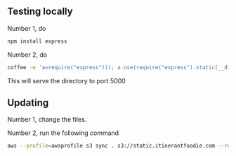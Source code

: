 ## Testing locally

Number 1, do

```bash
npm install express
```

Number 2, do

```bash
coffee -e 'a=require("express")(); a.use(require("express").static(__dirname)); a.listen(5000);'
```

This will serve the directory to port 5000

## Updating

Number 1, change the files.

Number 2, run the following command

```bash
aws --profile=awsprofile s3 sync . s3://static.itinerantfoodie.com --region ap-northeast-2 --exclude '.DS_Store' --exclude 'node_modules/*' --acl public-read
```

